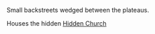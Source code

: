 Small backstreets wedged between the plateaus.

Houses the hidden [Hidden Church](Hidden%20Church.md)
